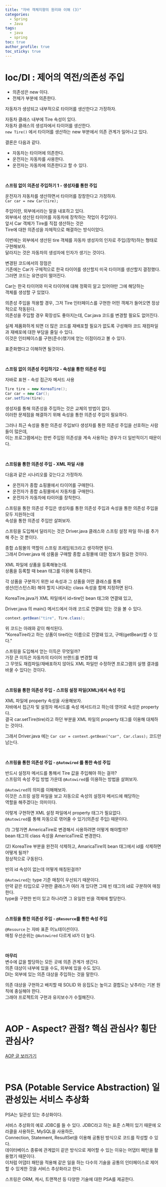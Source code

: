 ```yaml
---
title: "자바 객체지향의 원리와 이해 (3)"
categories:
  - Spring
  - Java
tags:
  - java
  - spring
toc: true
author_profile: true
toc_sticky: true
---
```


# Ioc/DI : 제어의 역전/의존성 주입   

- 의존성은 new 이다.   
- 전체가 부분에 의존한다.   


자동차가 생성되고 내부적으로 타이어를 생산한다고 가정하자.     

자동차 클래스 내부에 Tire 속성이 있다.      
자동차 클래스의 생성자에서 타이어를 생산한다.     
`new Tire()` 에서 타이어를 생산하는 new 부분에서 의존 관계가 일어나고 있다.     

결론은 다음과 같다.   
- 자동차는 타이어에 의존한다.      
- 운전자는 자동차를 사용한다.       
- 운전자는 자동차에 의존한다고 할 수 있다.         

<br/>     

**스프링 없이 의존성 주입하기 1 - 생성자를 통한 주입**     

운전자가 자동차를 생산하면서 타이어를 장창한다고 가정하자.    
`Car car = new Car(tire);`     

주입이란, 외부에서라는 말을 내포하고 있다.    
외부에서 생산된 타이어를 자동차에 장착하는 작업이 주입이다.   
앞서 Car 객체가 Tire를 직접 생산하는 것은            
Tire에 대한 의존성을 자체적으로 해결하는 방식이었다.        

이번에는 외부에서 생산된 tire 객체를 자동차 생성자의 인자로 주입(장착)하는 형태로 구현해보자.   
달라지는 것은 자동차의 생성자에 인자가 생기는 것이다.   

변경된 코드에서의 장점은     
기존에는 Car가 구체적으로 한국 타이어를 생산할지 미국 타이어를 생산할지 결정했다.   
그러면 코드는 유연성이 떨어진다.     

Car는 한국 타이어와 미국 타이어에 대해 정확히 알고 있어야만 그에 해당하는   
객체를 생성할 구 있었다.         

의존성 주입을 적용할 경우, 그저 Tire 인터페이스를 구현한 어떤 객체가 들어오면 정상적으로 작동된다.   
의존성을 주입할 경우 확장성도 좋아지는데, Car.java 코드를 변경할 필요도 없어진다.     

실제 제품화하게 되면 더 많은 코드를 재배포할 필요가 없도록 구성해야 코드 재컴파일과 재배포에 대한 부담을 줄일 수 있다.   
이것은 인터페이스를 구현(준수)했기에 얻는 이점이라고 볼 수 있다.   

표준화했다고 이해하면 될것이다.   

                     
<br/>       
  
**스프링 없이 의존성 주입하기2 - 속성을 통한 의존성 주입**        

자바로 표현 - 속성 접근자 메서드 사용          

```java      
Tire tire = new KoreaTire();  
Car car = new Car();  
car.setTire(tire);    
```  

생성자를 통해 의존성을 주입하는 것은 교체의 방법이 없다.   
이러한 문제점을 해결하기 위해 속성을 통한 의존성 주입이 필요하다.   

그러나 최근 속성을 통한 의존성 주입보다 생성자를 통한 의존성 주입을 선호하는 사람들이 많은데,    
이는 프로그램에서는 한번 주입된 의존성을 계속 사용하는 경우가 더 일반적이기 때문이다.   

                    
<br/>          


**스프링을 통한 의존성 주입 - XML 파일 사용**        

다음과 같은 시나리오를 갖는다고 가정하자.   
- 운전자가 종합 쇼핑몰에서 타이어를 구매한다.    
- 운전자가 종합 쇼핑몰에서 자동차를 구매한다.   
- 운전자가 자동차에 타이어를 장착한다.    


스프링을 통한 의존성 주입은 생성자를 통한 의존성 주입과 속성을 통한 의존성 주입을 모두 지원하는데   
속성을 통한 의존성 주입만 살펴보자.   

스프링을 도입해서 달라지는 것은 Driver.java 클래스와 스프링 설정 파일 하나를 추가해 주는 것 뿐이다.         

종합 쇼핑몰의 역할이 스프링 프레임워크라고 생각하면 된다.       
그래서 Driver.java 에 상품을 구매할 종합 쇼핑몰에 대한 정보가 필요한 것이다.   

XML 파일에 상품을 등록해놓는데.    
상품을 등록할 때 bean 태그를 이용해 등록한다.     

각 상품을 구분하기 위한 id 속성과 그 상품을 어떤 클래스를 통해        
생산(인스턴스화) 해야 할지 나타내는 class 속성을 함께 지정하면 된다.         


KoreaTire.java가 XML 파일에서 id=tire인 bean 태그와 연결돼 있고,        

Driver.java 의 main() 메서드에서 아래 코드로 연결돼 있는 것을 볼 수 있다.        

```java      
context.getBean("tire", Tire.class);     
```     

위 코드는 아래와 같이 해석된다.    
"KoreaTire라고 하는 상품이 tire라는 이름으로 진열돼 있고, 구매(getBean)할 수 있다."    


스프링을 도입해서 얻는 이득은 무엇일까?          
가장 큰 이득은 자동차의 타이어 브랜드를 변경할 때        
그 무엇도 재컴파일/재배포하지 않아도 XML 파일만 수정하면 프로그램의 실행 결과를 바꿀 수 있다는 것이다.     

<br/>          

**스프링을 통한 의존성 주입 - 스프링 설정 파일(XML)에서 속성 주입**       

XML 파일에 property 속성을 사용해보자.   
자바에서 접근자 및 설정자 메서드를 속성 메서드라고 하는데 영어로 속성은 property다.   
결국 car.setTire(tire)라고 하던 부분을 XML 파일의 property 태그를 이용해 대체하는 것이다.   

그래서 Driver.java 에는 `Car car = context.getBean("car", Car.class);` 코드만 남는다.        

 
<br/>          

**스프링을 통한 의존성 주입 - `@Autowired` 를 통한 속성 주입**     

반드시 설정자 메서드를 통해서 Tire 값을 주입해야 하는 걸까?     
스프링의 속성 주입 방법 가운데 `@Autowired`를 이용하는 방법을 살펴보자.   

`@Autowired`의 의미를 이해해보자.    
이것은 스프링 설정 파일을 보고 자동으로 속성의 설정자 메서드에 해당하는   
역할을 해주겠다는 의미이다.        

이렇게 구현하면 XML 설정 파일에서 property 태그가 필요없다.    
`@Autowired`를 통해 자동으로 엮어줄 수 있기(의존성 주입) 때문이다.      

(1) 그렇가면 AmericaTire로 변경해서 사용하려면 어떻게 해야할까?    
bean 태그의 class 속성을 AmericaTire로 변경한다.   

(2) KoreaTire 부분을 완전히 삭제하고, AmaricaTire의 bean 태그에서 id를 삭제하면 어떻게 될까?    
정상적으로 구동된다.   

빈의 id 속성이 없는데 어떻게 매칭된걸까?     

`@Autowired`는 type 기준 매칭이 우선되기 때문이다.       
만약 같은 타입으로 구현한 클래스가 여러 개 있다면 그때 빈 태그의 id로 구분하여 매칭한다.             
type을 구현한 빈이 있고 하나라면 그 유일한 빈을 객체에 할당한다.                   

<br/>          

**스프링을 통한 의존성 주입 - `@Resource`를 통한 속성 주입**      

`@Resource` 는 자바 표준 어노테이션이다.   
매칭 우선순위는 `@Autowired` 다르게 id가 더 높다.   

<br/>          

**마무리**     
변수에 값을 할당하는 모든 곳에 의존 관계가 생긴다.   
의존 대상이 내부에 있을 수도, 외부에 있을 수도 있다.   
DI는 외부에 있는 의존 대상을 주입하는 것을 말한다.   

의존 대상을 구현하고 배치할 때 SOLID 와 응집도는 높이고 결합도는 낮추라는 기본 원칙에 충실해야 한다.   
그래야 프로젝트의 구현과 유지보수가 수월해진다.             


<br/>           


# AOP - Aspect? 관점? 핵심 관심사? 횡단 관심사?        

[AOP 글 보러가기](https://hyerin6.github.io/2020-02-14/spring-AOP/)     

<br/>           

# PSA (Potable Service Abstraction) 일관성있는 서비스 추상화          

PSA는 일관성 있는 추상화이다.       

서비스 추상화의 예로 JDBC를 들 수 있다. JDBC라고 하는 표준 스펙이 있기 때문에 오라클을 사용하든, MySQL을 사용하든,       
Connection, Statement, ResultSet을 이용해 공통된 방식으로 코드를 작성할 수 있다.     
데이터베이스 종류에 관계없이 같은 방식으로 제어할 수 있는 이유는 어댑터 패턴을 활용했기 때문이다.     
이처럼 어댑터 패턴을 적용해 같은 일을 하는 다수의 기술을 공통의 인터페이스로 제어할 수 있게한 것을 서비스 추상화라고 한다.     

스프링은 ORM, 캐시, 트랜잭션 등 다양한 기술에 대한 PSA를 제공한다.         

<br />          
